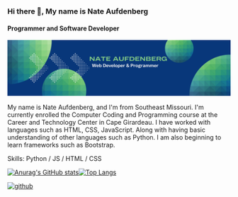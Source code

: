### Hi there 👋, My name is Nate Aufdenberg
#### Programmer and Software Developer
![Programmer and Software Developer](https://github.com/NateAufdenberg/NateAufdenberg/blob/main/Blue%2C%20Green%2C%20and%20White%20Modern%20Tech%20Web%20Developer%20LinkedIn%20Banner.png)

My name is Nate Aufdenberg, and I'm from Southeast Missouri. I'm currently enrolled the Computer Coding and Programming course at the Career and Technology Center in Cape Girardeau. I have worked with languages such as HTML, CSS, JavaScript. Along with having basic understanding of other languages such as Python. I am also beginning to learn frameworks such as Bootstrap.

Skills: Python / JS / HTML / CSS
 


[![Anurag's GitHub stats](https://github-readme-stats.vercel.app/api?username=NateAufdenberg)](https://github.com/anuraghazra/github-readme-stats)[![Top Langs](https://github-readme-stats.vercel.app/api/top-langs/?username=NateAufdenberg&layout=compact)](https://github.com/anuraghazra/github-readme-stats)

[<img src='https://cdn.jsdelivr.net/npm/simple-icons@3.0.1/icons/github.svg' alt='github' height='40'>](https://github.com/NateAufdenberg) 
